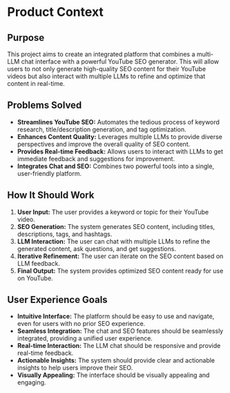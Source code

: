# Product Context

## Purpose

This project aims to create an integrated platform that combines a multi-LLM chat interface with a powerful YouTube SEO generator. This will allow users to not only generate high-quality SEO content for their YouTube videos but also interact with multiple LLMs to refine and optimize that content in real-time.

## Problems Solved

- **Streamlines YouTube SEO:** Automates the tedious process of keyword research, title/description generation, and tag optimization.
- **Enhances Content Quality:** Leverages multiple LLMs to provide diverse perspectives and improve the overall quality of SEO content.
- **Provides Real-time Feedback:** Allows users to interact with LLMs to get immediate feedback and suggestions for improvement.
- **Integrates Chat and SEO:** Combines two powerful tools into a single, user-friendly platform.

## How It Should Work

1.  **User Input:** The user provides a keyword or topic for their YouTube video.
2.  **SEO Generation:** The system generates SEO content, including titles, descriptions, tags, and hashtags.
3.  **LLM Interaction:** The user can chat with multiple LLMs to refine the generated content, ask questions, and get suggestions.
4.  **Iterative Refinement:** The user can iterate on the SEO content based on LLM feedback.
5.  **Final Output:** The system provides optimized SEO content ready for use on YouTube.

## User Experience Goals

- **Intuitive Interface:** The platform should be easy to use and navigate, even for users with no prior SEO experience.
- **Seamless Integration:** The chat and SEO features should be seamlessly integrated, providing a unified user experience.
- **Real-time Interaction:** The LLM chat should be responsive and provide real-time feedback.
- **Actionable Insights:** The system should provide clear and actionable insights to help users improve their SEO.
- **Visually Appealing:** The interface should be visually appealing and engaging.
